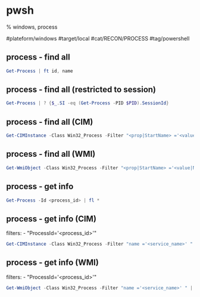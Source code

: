 

# pwsh
% windows, process

#plateform/windows #target/local #cat/RECON/PROCESS #tag/powershell 

## process - find all 
```powershell
Get-Process | ft id, name
```

## process - find all (restricted to session)
```powershell
Get-Process | ? {$_.SI -eq (Get-Process -PID $PID).SessionId}
```

## process - find all (CIM)
```powershell
Get-CIMInstance -Class Win32_Process -Filter "<prop|StartName> ='<value|NT Authority%>' " | Select-Object *
```


## process - find all (WMI)
```powershell
Get-WmiObject -Class Win32_Process -Filter "<prop|StartName> ='<value|NT Authority%>' " | Select-Object *
```


## process - get info 
```powershell
Get-Process -Id <process_id> | fl *
```


## process - get info (CIM)
filters: 
    - "ProcessId='<process_id>'"
```powershell
Get-CIMInstance -Class Win32_Process -Filter "name ='<service_name>' " | Select-Object *
```

## process - get info (WMI)
filters: 
    - "ProcessId='<process_id>'"
```powershell
Get-WmiObject -Class Win32_Process -Filter "name ='<service_name>' " | Select-Object *
```

